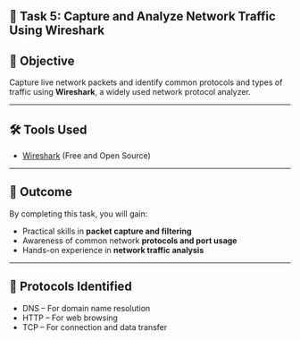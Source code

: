 ## 🧪 Task 5: Capture and Analyze Network Traffic Using Wireshark

## 🎯 Objective
Capture live network packets and identify common protocols and types of traffic using **Wireshark**, a widely used network protocol analyzer.

---

## 🛠️ Tools Used
- [Wireshark](https://www.wireshark.org/) (Free and Open Source)

---

## 📌 Outcome

By completing this task, you will gain:
- Practical skills in **packet capture and filtering**
- Awareness of common network **protocols and port usage**
- Hands-on experience in **network traffic analysis**

----

## 📌 Protocols Identified
- DNS – For domain name resolution
- HTTP – For web browsing
- TCP – For connection and data transfer
